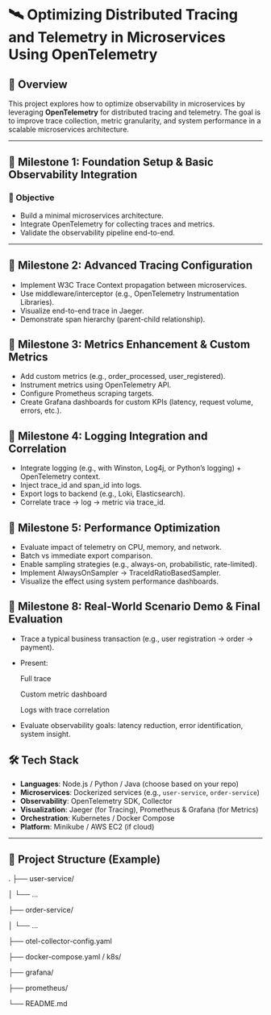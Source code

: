 # 🛰️ Optimizing Distributed Tracing and Telemetry in Microservices Using OpenTelemetry

## 📌 Overview

This project explores how to optimize observability in microservices by leveraging **OpenTelemetry** for distributed tracing and telemetry. The goal is to improve trace collection, metric granularity, and system performance in a scalable microservices architecture.

---

## 🚀 Milestone 1: Foundation Setup & Basic Observability Integration

### 🎯 Objective

- Build a minimal microservices architecture.
- Integrate OpenTelemetry for collecting traces and metrics.
- Validate the observability pipeline end-to-end.

---
## 🚀 Milestone 2: Advanced Tracing Configuration

- Implement W3C Trace Context propagation between microservices.
- Use middleware/interceptor (e.g., OpenTelemetry Instrumentation Libraries).
- Visualize end-to-end trace in Jaeger.
- Demonstrate span hierarchy (parent-child relationship).

## 🚀 Milestone 3: Metrics Enhancement & Custom Metrics

- Add custom metrics (e.g., order_processed, user_registered).
- Instrument metrics using OpenTelemetry API.
- Configure Prometheus scraping targets.
- Create Grafana dashboards for custom KPIs (latency, request volume, errors, etc.).

## 🚀 Milestone 4: Logging Integration and Correlation

- Integrate logging (e.g., with Winston, Log4j, or Python’s logging) + OpenTelemetry context.
- Inject trace_id and span_id into logs.
- Export logs to backend (e.g., Loki, Elasticsearch).
- Correlate trace → log → metric via trace_id.

## 🚀 Milestone 5: Performance Optimization

- Evaluate impact of telemetry on CPU, memory, and network.
- Batch vs immediate export comparison.
- Enable sampling strategies (e.g., always-on, probabilistic, rate-limited).
- Implement AlwaysOnSampler → TraceIdRatioBasedSampler.
- Visualize the effect using system performance dashboards.

## 🚀 Milestone 8: Real-World Scenario Demo & Final Evaluation


- Trace a typical business transaction (e.g., user registration → order → payment).

- Present:

  Full trace

  Custom metric dashboard

  Logs with trace correlation

- Evaluate observability goals: latency reduction, error identification, system insight.


## 🛠️ Tech Stack

- **Languages**: Node.js / Python / Java (choose based on your repo)
- **Microservices**: Dockerized services (e.g., `user-service`, `order-service`)
- **Observability**: OpenTelemetry SDK, Collector
- **Visualization**: Jaeger (for Tracing), Prometheus & Grafana (for Metrics)
- **Orchestration**: Kubernetes / Docker Compose
- **Platform**: Minikube / AWS EC2 (if cloud)

---

## 📂 Project Structure (Example)

.
├── user-service/

│ └── ...

├── order-service/

│ └── ...

├── otel-collector-config.yaml

├── docker-compose.yaml / k8s/

├── grafana/

├── prometheus/

└── README.md


